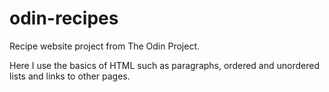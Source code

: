 # odin-recipes

Recipe website project from The Odin Project.

Here I use the basics of HTML such as paragraphs, ordered and unordered lists and links to other pages.
